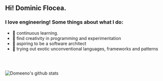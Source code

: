 ## Hi! Dominic Flocea.

### I love engineering! Some things about what I do:
- 🍂 continuous learning.
- 🍁 find creativity in programming and experimentation
- 🍃 aspiring to be a software architect
- 🍁 trying out exotic unconventional languages, frameworks and patterns

<br />
<br />

![Domeeno's github stats](https://github-readme-stats.vercel.app/api?username=domeeno&count_private=true&show_icons=true)
